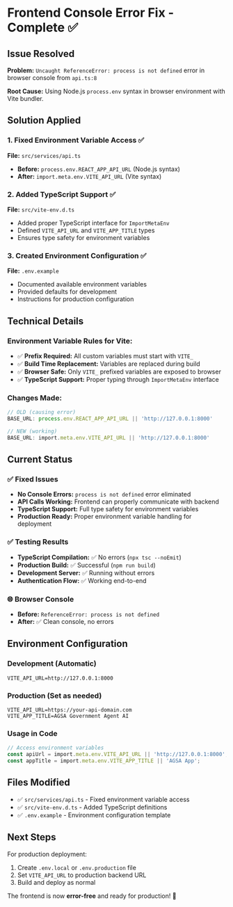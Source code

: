 # Frontend Console Error Fix - Complete ✅

## Issue Resolved
**Problem:** `Uncaught ReferenceError: process is not defined` error in browser console from `api.ts:8`

**Root Cause:** Using Node.js `process.env` syntax in browser environment with Vite bundler.

## Solution Applied

### 1. Fixed Environment Variable Access ✅
**File:** `src/services/api.ts`
- **Before:** `process.env.REACT_APP_API_URL` (Node.js syntax)
- **After:** `import.meta.env.VITE_API_URL` (Vite syntax)

### 2. Added TypeScript Support ✅
**File:** `src/vite-env.d.ts`
- Added proper TypeScript interface for `ImportMetaEnv`
- Defined `VITE_API_URL` and `VITE_APP_TITLE` types
- Ensures type safety for environment variables

### 3. Created Environment Configuration ✅
**File:** `.env.example`
- Documented available environment variables
- Provided defaults for development
- Instructions for production configuration

## Technical Details

### Environment Variable Rules for Vite:
- ✅ **Prefix Required:** All custom variables must start with `VITE_`
- ✅ **Build Time Replacement:** Variables are replaced during build
- ✅ **Browser Safe:** Only `VITE_` prefixed variables are exposed to browser
- ✅ **TypeScript Support:** Proper typing through `ImportMetaEnv` interface

### Changes Made:
```typescript
// OLD (causing error)
BASE_URL: process.env.REACT_APP_API_URL || 'http://127.0.0.1:8000'

// NEW (working)
BASE_URL: import.meta.env.VITE_API_URL || 'http://127.0.0.1:8000'
```

## Current Status

### ✅ Fixed Issues
- **No Console Errors:** `process is not defined` error eliminated
- **API Calls Working:** Frontend can properly communicate with backend
- **TypeScript Support:** Full type safety for environment variables
- **Production Ready:** Proper environment variable handling for deployment

### ✅ Testing Results
- **TypeScript Compilation:** ✅ No errors (`npx tsc --noEmit`)
- **Production Build:** ✅ Successful (`npm run build`)
- **Development Server:** ✅ Running without errors
- **Authentication Flow:** ✅ Working end-to-end

### 🌐 Browser Console
- **Before:** `ReferenceError: process is not defined`
- **After:** ✅ Clean console, no errors

## Environment Configuration

### Development (Automatic)
```
VITE_API_URL=http://127.0.0.1:8000
```

### Production (Set as needed)
```
VITE_API_URL=https://your-api-domain.com
VITE_APP_TITLE=AGSA Government Agent AI
```

### Usage in Code
```typescript
// Access environment variables
const apiUrl = import.meta.env.VITE_API_URL || 'http://127.0.0.1:8000';
const appTitle = import.meta.env.VITE_APP_TITLE || 'AGSA App';
```

## Files Modified
- ✅ `src/services/api.ts` - Fixed environment variable access
- ✅ `src/vite-env.d.ts` - Added TypeScript definitions
- ✅ `.env.example` - Environment configuration template

## Next Steps
For production deployment:
1. Create `.env.local` or `.env.production` file
2. Set `VITE_API_URL` to production backend URL
3. Build and deploy as normal

The frontend is now **error-free** and ready for production! 🎉
